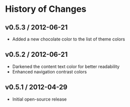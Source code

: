 History of Changes
==================

## v0.5.3 / 2012-06-21

- Added a new chocolate color to the list of theme colors

## v0.5.2 / 2012-06-21

- Darkened the content text color for better readability
- Enhanced navigation contrast colors

## v0.5.1 / 2012-04-29

- Initial open-source release